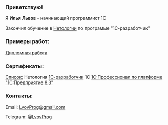 ### Приветствую!

Я **Илья Львов** - начинающий программист 1С

Закончил обучение в [Нетологии](https://netology.ru/) по программе "1С-разработчик"

### Примеры работ:

[Дипломная работа](https://github.com/lvovIlya/Netology)


### Сертификаты:

[Список:](https://github.com/lvovIlya/Certificates)
Нетология [1С-разработчик](https://github.com/lvovIlya/Certificates/blob/main/2022.08.16%20-%20Certificate%20Netology.pdf)
1С [1С:Профессионал по платформе "1С:Предприятие 8.3"](https://github.com/lvovIlya/Certificates/blob/main/2023.08.08%20-%20Certificate%201C%20-%20Professional%20on%20the%20platform%20'1C%3BEnterprise%208.3'.pdf) 

### Контакты:

Email: LvovProg@gmail.com

Telegram: [@LvovProg](https://t.me/LvovProg)




<!--
**lvovIlya/lvovilya** is a ✨ _special_ ✨ repository because its `README.md` (this file) appears on your GitHub profile.

Here are some ideas to get you started:

- 🔭 I’m currently working on ...
- 🌱 I’m currently learning ...
- 👯 I’m looking to collaborate on ...
- 🤔 I’m looking for help with ...
- 💬 Ask me about ...
- 📫 How to reach me: ...
- 😄 Pronouns: ...
- ⚡ Fun fact: ...
-->

